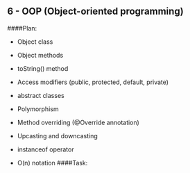 ## 6 - OOP (Object-oriented programming)

####Plan: 

* Object class
* Object methods
* toString() method
* Access modifiers (public, protected, default, private)

* abstract classes
* Polymorphism
* Method overriding (@Override annotation)

* Upcasting and downcasting
* instanceof operator


* O(n) notation
####Task:

